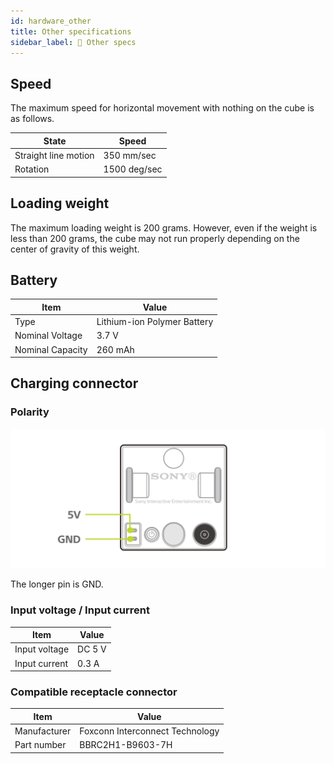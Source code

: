 ```yaml
---
id: hardware_other
title: Other specifications
sidebar_label: 🔄 Other specs
---
```


## Speed

The maximum speed for horizontal movement with nothing on the cube is as follows.

| State                | Speed        |
| -------------------- | ------------ |
| Straight line motion | 350 mm/sec   |
| Rotation             | 1500 deg/sec |

## Loading weight

The maximum loading weight is 200 grams. However, even if the weight is less than 200 grams, the cube may not run properly depending on the center of gravity of this weight.

## Battery

| Item             | Value                       |
| ---------------- | --------------------------- |
| Type             | Lithium-ion Polymer Battery |
| Nominal Voltage  | 3.7 V                       |
| Nominal Capacity | 260 mAh                     |

## Charging connector

### Polarity

![Polarity of charging connector](assets/hardware_other_polarity.svg)

The longer pin is GND.

### Input voltage / Input current

| Item          | Value  |
| ------------- | ------ |
| Input voltage | DC 5 V |
| Input current | 0.3 A  |

### Compatible receptacle connector

| Item         | Value                           |
| ------------ | ------------------------------- |
| Manufacturer | Foxconn Interconnect Technology |
| Part number  | BBRC2H1-B9603-7H                |
